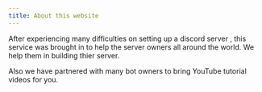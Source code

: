 ```yaml
---
title: About this website
---
```


After experiencing many difficulties on setting up a discord server , this service was brought in to help the server owners all around the world. We help them in building thier server.

Also we have partnered with many bot owners to bring YouTube tutorial videos for you.
